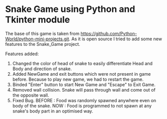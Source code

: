 # Snake Game using Python and Tkinter module

The base of this game is taken from https://github.com/Python-World/python-mini-projects.git.
As it is open source I tried to add some new features to the Snake_Game project.

Features added:

1. Changed the color of head of snake to easily differentiate Head and Body and direction of snake.
2. Added NewGame and exit buttons which were not present in game before. Because to play new game, we had to restart the game.
3. Binded "Enter" button to start New Game and "Escape" to Exit Game.
4. Removed wall collision. Snake will pass through wall and come out of the opposite wall.
5. Fixed Bug. BEFORE : Food was randomly spawned anywhere even on body of the snake. NOW : Food is programmed to not spawn at any snake's body part in an optimised way.
